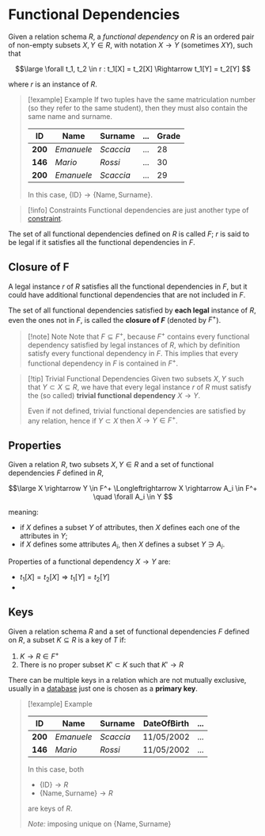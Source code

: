 # Functional Dependencies

Given a relation schema $R$, a *functional dependency* on $R$ is an ordered pair of non-empty subsets $X,Y \in R$, with notation $X \rightarrow Y$ (sometimes $XY$), such that

$$\large
	\forall t_1, t_2 \in r :
	t_1[X] = t_2[X] \Rightarrow t_1[Y] = t_2[Y]
$$

where $r$ is an instance of $R$.

> [!example] Example
> If two tuples have the same matriculation number (so they refer to the same student), then they must also contain the same name and surname.
> 
> | ID      | Name       | Surname   | ... | Grade |
> | ------- | ---------- | --------- | --- | ----- |
> | **200** | *Emanuele* | *Scaccia* | ... | 28    |
> | **146** | *Mario*    | *Rossi*   | ... | 30    |
> | **200** | *Emanuele* | *Scaccia* | ... | 29    |
> 
> In this case, $\{ \text{ID} \} \rightarrow \{ \text{Name}, \text{Surname} \}$.

> [!info] Constraints
> Functional dependencies are just another type of [constraint](/Data%20Management%20and%20Analysis/Unit%201/Database/Constraints.md).

The set of all functional dependencies defined on $R$ is called $F$; $r$ is said to be legal if it satisfies all the functional dependencies in $F$.

## Closure of F

A legal instance $r$ of $R$ satisfies all the functional dependencies in $F$, but it could have additional functional dependencies that are not included in $F$.

The set of all functional dependencies satisfied by **each legal** instance of $R$, even the ones not in $F$, is called the **closure of $F$** (denoted by $F^+$).

> [!note] Note
> Note that $F \subseteq F^+$, because $F^+$ contains every functional dependency satisfied by legal instances of $R$, which by definition satisfy every functional dependency in $F$. This implies that every functional dependency in $F$ is contained in $F^+$.

> [!tip] Trivial Functional Dependencies
> Given two subsets $X, Y$ such that $Y \subset X \subseteq R$, we have that every legal instance $r$ of $R$ must satisfy the (so called) **trivial functional dependency** $X \rightarrow Y$.
> 
> Even if not defined, trivial functional dependencies are satisfied by any relation, hence if $Y \subset X$ then $X \rightarrow Y \in F^+$.

## Properties

Given a relation $R$, two subsets $X, Y \in R$ and a set of functional dependencies $F$ defined in $R$,

$$\large
	X \rightarrow Y \in F^+
	\Longleftrightarrow
	X \rightarrow A_i \in F^+ \quad \forall A_i \in Y
$$

meaning:
- if $X$ defines a subset $Y$ of attributes, then $X$ defines each one of the attributes in $Y$;
- if $X$ defines some attributes $A_i$, then $X$ defines a subset $Y \ni A_i$.

Properties of a functional dependency $X \rightarrow Y$ are:
- $t_1[X] = t_2[X] \Rightarrow t_1[Y] = t_2[Y]$
- 

## Keys

Given a relation schema $R$ and a set of functional dependencies $F$ defined on $R$, a subset $K \subseteq R$ is a key of $T$ if:

1. $K \rightarrow R \in F^+$
2. There is no proper subset $K' \subset K$ such that $K' \rightarrow R$

There can be multiple keys in a relation which are not mutually exclusive, usually in a [database](/Data%20Management%20and%20Analysis/Unit%201/Database/Databases.md) just one is chosen as a **primary key**.

> [!example] Example
>
> | ID      | Name       | Surname   | DateOfBirth | ... |
> | ------- | ---------- | --------- | ----------- | --- |
> | **200** | *Emanuele* | *Scaccia* | 11/05/2002  | ... |
> | **146** | *Mario*    | *Rossi*   | 11/05/2002  | ... |
>
> In this case, both
> - $\{ \text{ID}\} \rightarrow R$
> - $\{ \text{Name}, \text{Surname} \} \rightarrow R$
> 
> are keys of $R$.
> 
> *Note:* imposing unique on $\{ \text{Name}, \text{Surname} \}$

